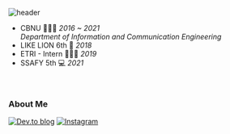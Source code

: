 
![header](https://capsule-render.vercel.app/api?type=waving&color=gradient&customColorList=0,3,6,5,10&height=170&section=header&text=jodawoooon&fontSize=45&fontAlign=81&fontAlignY=35)
 - CBNU 👩🏻‍🎓 *2016 ~ 2021*  
  *Department of Information and Communication Engineering*
 - LIKE LION 6th 🦁 *2018*
 - ETRI - Intern 👩🏻‍💻 *2019*
 - SSAFY 5th 💻 *2021*
<br><br><br>


### About Me

  <a href="https://velog.io/@jodawooooon">![Dev.to blog](https://img.shields.io/badge/Velog-00CCBB?style=for-the-badge&logo=blogger&logoColor=white)</a>
 <a href="https://www.instagram.com/jodawoooon/"> ![Instagram](https://img.shields.io/badge/Instagram-%23E4405F.svg?style=for-the-badge&logo=Instagram&logoColor=white)</a>
